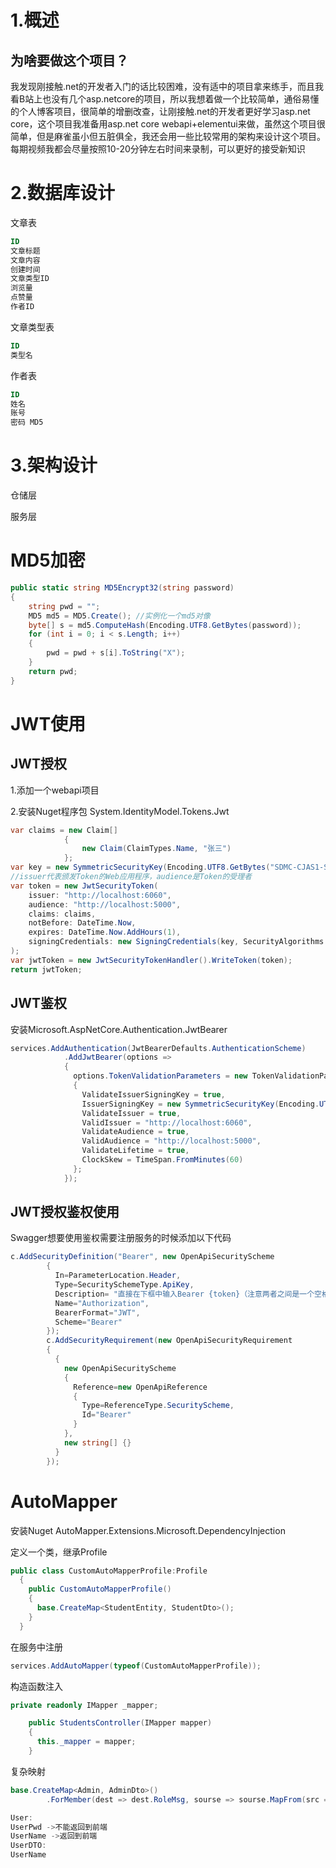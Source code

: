 # 1.概述

## 为啥要做这个项目？

我发现刚接触.net的开发者入门的话比较困难，没有适中的项目拿来练手，而且我看B站上也没有几个asp.netcore的项目，所以我想着做一个比较简单，通俗易懂的个人博客项目，很简单的增删改查，让刚接触.net的开发者更好学习asp.net core，这个项目我准备用asp.net core webapi+elementui来做，虽然这个项目很简单，但是麻雀虽小但五脏俱全，我还会用一些比较常用的架构来设计这个项目。每期视频我都会尽量按照10-20分钟左右时间来录制，可以更好的接受新知识

# 2.数据库设计

文章表

```sql
ID
文章标题
文章内容
创建时间
文章类型ID
浏览量
点赞量
作者ID
```

文章类型表

```sql
ID
类型名
```

作者表

```sql
ID
姓名
账号
密码 MD5
```

# 3.架构设计

仓储层

服务层

# MD5加密

```C#
public static string MD5Encrypt32(string password)
{
    string pwd = "";
    MD5 md5 = MD5.Create(); //实例化一个md5对像
    byte[] s = md5.ComputeHash(Encoding.UTF8.GetBytes(password));
    for (int i = 0; i < s.Length; i++)
    {
        pwd = pwd + s[i].ToString("X");
    }
    return pwd;
}
```

# JWT使用

## JWT授权

1.添加一个webapi项目

2.安装Nuget程序包 System.IdentityModel.Tokens.Jwt 

```C#
var claims = new Claim[]
            {
                new Claim(ClaimTypes.Name, "张三")
            };
var key = new SymmetricSecurityKey(Encoding.UTF8.GetBytes("SDMC-CJAS1-SAD-DFSFA-SADHJVF-VF"));
//issuer代表颁发Token的Web应用程序，audience是Token的受理者
var token = new JwtSecurityToken(
    issuer: "http://localhost:6060",
    audience: "http://localhost:5000",
    claims: claims,
    notBefore: DateTime.Now,
    expires: DateTime.Now.AddHours(1),
    signingCredentials: new SigningCredentials(key, SecurityAlgorithms.HmacSha256)
);
var jwtToken = new JwtSecurityTokenHandler().WriteToken(token);
return jwtToken;
```

## JWT鉴权

安装Microsoft.AspNetCore.Authentication.JwtBearer

```C#
services.AddAuthentication(JwtBearerDefaults.AuthenticationScheme)
            .AddJwtBearer(options =>
            {
              options.TokenValidationParameters = new TokenValidationParameters
              {
                ValidateIssuerSigningKey = true,
                IssuerSigningKey = new SymmetricSecurityKey(Encoding.UTF8.GetBytes("SDMC-CJAS1-SAD-DFSFA-SADHJVF-VF")),
                ValidateIssuer = true,
                ValidIssuer = "http://localhost:6060",
                ValidateAudience = true,
                ValidAudience = "http://localhost:5000",
                ValidateLifetime = true,
                ClockSkew = TimeSpan.FromMinutes(60)
              };
            });
```

## JWT授权鉴权使用

Swagger想要使用鉴权需要注册服务的时候添加以下代码

```C#
c.AddSecurityDefinition("Bearer", new OpenApiSecurityScheme
        {
          In=ParameterLocation.Header,
          Type=SecuritySchemeType.ApiKey,
          Description= "直接在下框中输入Bearer {token}（注意两者之间是一个空格）",
          Name="Authorization",
          BearerFormat="JWT",
          Scheme="Bearer"
        });
        c.AddSecurityRequirement(new OpenApiSecurityRequirement
        {
          {
            new OpenApiSecurityScheme
            {
              Reference=new OpenApiReference
              {
                Type=ReferenceType.SecurityScheme,
                Id="Bearer"
              }
            },
            new string[] {}
          }
        });
```

# AutoMapper

安装Nuget AutoMapper.Extensions.Microsoft.DependencyInjection

定义一个类，继承Profile

```C#
public class CustomAutoMapperProfile:Profile
  {
    public CustomAutoMapperProfile()
    {
      base.CreateMap<StudentEntity, StudentDto>();
    }
  }
```

在服务中注册

```C#
services.AddAutoMapper(typeof(CustomAutoMapperProfile));
```

构造函数注入

```C#
private readonly IMapper _mapper;

    public StudentsController(IMapper mapper)
    {
      this._mapper = mapper;
    }
```

复杂映射

```C#
base.CreateMap<Admin, AdminDto>()
        .ForMember(dest => dest.RoleMsg, sourse => sourse.MapFrom(src => src.RoleInfo.RoleMsg));
```

```C#
User:
UserPwd	->不能返回到前端
UserName ->返回到前端
UserDTO:
UserName

```

